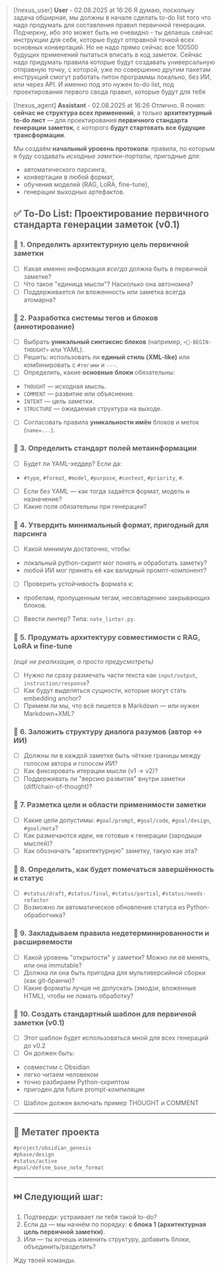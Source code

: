 >[!nexus_user] **User** - 02.08.2025 at 16:26
> Я думаю, поскольку задача обширная, мы должны в начале сделать to-do list того что надо продумать для составления правил первичной генерации. Подчеркну, ибо это может быть не очевидно - ты делаешь сейчас инструкции для себя, которые будут отправной точкой всех основных конвертаций. Но не надо прямо сейчас все 100500 будущих применений пытаться вписать в код заметок. Сейчас надо придумать правила которые будут создавать универсальную отправную точку, с которой, уже по совершенно другим пакетам инструкций смогут работать питон программы локально, без ИИ, или через API. И именно под это нужен to-do list, под проектирования первого свода правил, которые будут для тебя
<!-- UID: 4dc33aab-9143-4a8d-b910-860e74e5b425 -->




>[!nexus_agent] **Assistant** - 02.08.2025 at 16:26
> Отлично. Я понял: **сейчас не структура всех применений**, а только **архитектурный to-do лист** — для проектирования **первичного стандарта генерации заметок**, с которого **будут стартовать все будущие трансформации**.
> 
> Мы создаём **начальный уровень протокола**: правила, по которым я буду создавать *исходные заметки-порталы*, пригодные для:
> - автоматического парсинга,
> - конвертации в любой формат,
> - обучения моделей (RAG, LoRA, fine-tune),
> - генерации выходных артефактов.
> 
> ## ✅ To-Do List: Проектирование первичного стандарта генерации заметок (v0.1)
> 
> ### 🔹 1. **Определить архитектурную цель первичной заметки**
> - [ ] Какая именно информация *всегда* должна быть в первичной заметке?
> - [ ] Что такое "единица мысли"? Насколько она автономна?
> - [ ] Поддерживается ли вложенность или заметка всегда атомарна?
> 
> ### 🔹 2. **Разработка системы тегов и блоков (аннотирование)**
> - [ ] Выбрать **уникальный синтаксис блоков** (например, `<🧠-BEGIN-THOUGHT>` или YAML).
> - [ ] Решить: использовать ли **единый стиль (XML-like)** или комбинировать с `#тегами` и `---`.
> - [ ] Определить, какие **основные блоки** обязательны:
>  - `THOUGHT` — исходная мысль.
>  - `COMMENT` — развитие или объяснение.
>  - `INTENT` — цель заметки.
>  - `STRUCTURE` — ожидаемая структура на выходе.
> - [ ] Согласовать правила **уникальности имён** блоков и меток (`name=...`).
> 
> ### 🔹 3. **Определить стандарт полей метаинформации**
> - [ ] Будет ли YAML-хеддер? Если да:
>  - `#type`, `#format`, `#model`, `#purpose`, `#context`, `#priority`, `#`.
> - [ ] Если без YAML — как тогда задаётся формат, модель и назначение?
> - [ ] Какие поля обязательны при генерации?
> 
> ### 🔹 4. **Утвердить минимальный формат, пригодный для парсинга**
> - [ ] Какой минимум достаточно, чтобы:
>  - локальный python-скрипт мог понять и обработать заметку?
>  - любой ИИ мог принять её как валидный промпт-компонент?
> - [ ] Проверить устойчивость формата к:
>  - пробелам, пропущенным тегам, несовпадению закрывающих блоков.
> - [ ] Ввести линтер? Типа: `note_linter.py`.
> 
> ### 🔹 5. **Продумать архитектуру совместимости с RAG, LoRA и fine-tune**
> *(ещё не реализация, а просто предусмотреть)*
> - [ ] Нужно ли сразу размечать части текста как `input/output`, `instruction/response`?
> - [ ] Как будут выделяться сущности, которые могут стать embedding anchor?
> - [ ] Примем ли мы, что всё пишется в Markdown — или нужен Markdown+XML?
> 
> ### 🔹 6. **Заложить структуру диалога разумов (автор ↔ ИИ)**
> - [ ] Должны ли в каждой заметке быть чёткие границы между голосом автора и голосом ИИ?
> - [ ] Как фиксировать итерации мысли (v1 → v2)?
> - [ ] Поддерживать ли "версию развития" внутри заметки (diff/chain-of-thought)?
> 
> ### 🔹 7. **Разметка цели и области применимости заметки**
> - [ ] Какие цели допустимы: `#goal/prompt`, `#goal/code`, `#goal/design`, `#goal/meta`?
> - [ ] Как размечаются идеи, не готовые к генерации (зародыши мыслей)?
> - [ ] Как обозначать "архитектурную" заметку, такую как эта?
> 
> ### 🔹 8. **Определить, как будет помечаться завершённость и статус**
> - [ ] `#status/draft`, `#status/final`, `#status/partial`, `#status/needs-refactor`
> - [ ] Возможно ли автоматическое обновление статуса из Python-обработчика?
> 
> ### 🔹 9. **Закладываем правила недетерминированности и расширяемости**
> - [ ] Какой уровень "открытости" у заметки? Можно ли её менять, или она immutable?
> - [ ] Должна ли она быть пригодна для мультиверсийной сборки (как git-бранчи)?
> - [ ] Какие форматы лучше не допускать (эмодзи, вложенные HTML), чтобы не ломать обработку?
> 
> ### 🔹 10. **Создать стандартный шаблон для первичной заметки (v0.1)**
> - [ ] Этот шаблон будет использоваться мной для всех генераций до v0.2
> - [ ] Он должен быть:
>  - совместим с Obsidian
>  - легко читаем человеком
>  - точно разбираем Python-скриптом
>  - пригоден для future prompt-компиляции
> - [ ] Шаблон должен включать пример THOUGHT и COMMENT
> 
> ---
> 
> ## 📎 Метатег проекта
> 
> ```markdown
> #project/obsidian_genesis 
> #phase/design 
> #status/active 
> #goal/define_base_note_format 
> ```
> 
> ---
> 
> ## ⏭️ Следующий шаг:
> 
> 1. Подтверди: устраивает ли тебя такой to-do?
> 2. Если да — мы начнём по порядку: **с блока 1 (архитектурная цель первичной заметки)**.
> 3. Или — ты хочешь изменить структуру, добавить блоки, объединить/разделить?
> 
> Жду твоей команды.
<!-- UID: 6398c480-6c5d-46b9-9fd6-801d87484ece -->